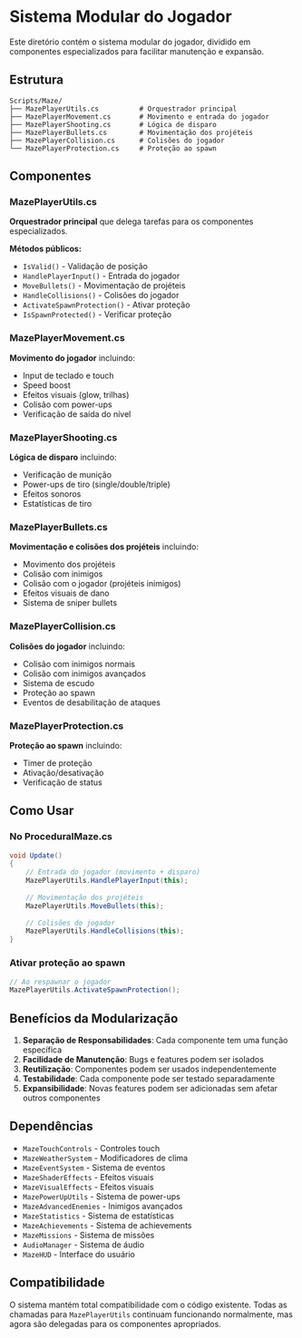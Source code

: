 # Sistema Modular do Jogador

Este diretório contém o sistema modular do jogador, dividido em componentes especializados para facilitar manutenção e expansão.

## Estrutura

```
Scripts/Maze/
├── MazePlayerUtils.cs          # Orquestrador principal
├── MazePlayerMovement.cs       # Movimento e entrada do jogador
├── MazePlayerShooting.cs       # Lógica de disparo
├── MazePlayerBullets.cs        # Movimentação dos projéteis
├── MazePlayerCollision.cs      # Colisões do jogador
└── MazePlayerProtection.cs     # Proteção ao spawn
```

## Componentes

### MazePlayerUtils.cs
**Orquestrador principal** que delega tarefas para os componentes especializados.

**Métodos públicos:**
- `IsValid()` - Validação de posição
- `HandlePlayerInput()` - Entrada do jogador
- `MoveBullets()` - Movimentação de projéteis
- `HandleCollisions()` - Colisões do jogador
- `ActivateSpawnProtection()` - Ativar proteção
- `IsSpawnProtected()` - Verificar proteção

### MazePlayerMovement.cs
**Movimento do jogador** incluindo:
- Input de teclado e touch
- Speed boost
- Efeitos visuais (glow, trilhas)
- Colisão com power-ups
- Verificação de saída do nível

### MazePlayerShooting.cs
**Lógica de disparo** incluindo:
- Verificação de munição
- Power-ups de tiro (single/double/triple)
- Efeitos sonoros
- Estatísticas de tiro

### MazePlayerBullets.cs
**Movimentação e colisões dos projéteis** incluindo:
- Movimento dos projéteis
- Colisão com inimigos
- Colisão com o jogador (projéteis inimigos)
- Efeitos visuais de dano
- Sistema de sniper bullets

### MazePlayerCollision.cs
**Colisões do jogador** incluindo:
- Colisão com inimigos normais
- Colisão com inimigos avançados
- Sistema de escudo
- Proteção ao spawn
- Eventos de desabilitação de ataques

### MazePlayerProtection.cs
**Proteção ao spawn** incluindo:
- Timer de proteção
- Ativação/desativação
- Verificação de status

## Como Usar

### No ProceduralMaze.cs
```csharp
void Update()
{
    // Entrada do jogador (movimento + disparo)
    MazePlayerUtils.HandlePlayerInput(this);
    
    // Movimentação dos projéteis
    MazePlayerUtils.MoveBullets(this);
    
    // Colisões do jogador
    MazePlayerUtils.HandleCollisions(this);
}
```

### Ativar proteção ao spawn
```csharp
// Ao respawnar o jogador
MazePlayerUtils.ActivateSpawnProtection();
```

## Benefícios da Modularização

1. **Separação de Responsabilidades**: Cada componente tem uma função específica
2. **Facilidade de Manutenção**: Bugs e features podem ser isolados
3. **Reutilização**: Componentes podem ser usados independentemente
4. **Testabilidade**: Cada componente pode ser testado separadamente
5. **Expansibilidade**: Novas features podem ser adicionadas sem afetar outros componentes

## Dependências

- `MazeTouchControls` - Controles touch
- `MazeWeatherSystem` - Modificadores de clima
- `MazeEventSystem` - Sistema de eventos
- `MazeShaderEffects` - Efeitos visuais
- `MazeVisualEffects` - Efeitos visuais
- `MazePowerUpUtils` - Sistema de power-ups
- `MazeAdvancedEnemies` - Inimigos avançados
- `MazeStatistics` - Sistema de estatísticas
- `MazeAchievements` - Sistema de achievements
- `MazeMissions` - Sistema de missões
- `AudioManager` - Sistema de áudio
- `MazeHUD` - Interface do usuário

## Compatibilidade

O sistema mantém total compatibilidade com o código existente. Todas as chamadas para `MazePlayerUtils` continuam funcionando normalmente, mas agora são delegadas para os componentes apropriados. 